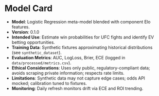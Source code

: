 # Model Card

- **Model**: Logistic Regression meta-model blended with component Elo features.
- **Version**: 0.1.0
- **Intended Use**: Estimate win probabilities for UFC fights and identify EV betting opportunities.
- **Training Data**: Synthetic fixtures approximating historical distributions (see `synthetic_dataset`).
- **Evaluation Metrics**: AUC, LogLoss, Brier, ECE (logged in `data/processed/metrics.csv`).
- **Ethical Considerations**: Uses only public, regulatory-compliant data; avoids scraping private information; respects rate limits.
- **Limitations**: Synthetic data may not capture edge cases; odds API mocked; calibration tuned to fixtures.
- **Monitoring**: Daily refresh monitors drift via ECE and ROI trending.
